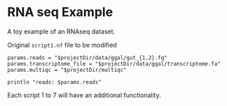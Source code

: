 # RNA seq Example

A toy example of an RNAseq dataset.

Original `script1.nf` file to be modified 
```nextflow
params.reads = "$projectDir/data/ggal/gut_{1,2}.fq"
params.transcriptome_file = "$projectDir/data/ggal/transcriptome.fa"
params.multiqc = "$projectDir/multiqc"

println "reads: $params.reads"
```
Each script 1 to 7 will have an additional functionality.

